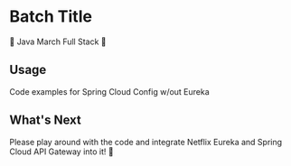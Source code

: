 # Batch Title
:watermelon: Java March Full Stack :watermelon:

## Usage
Code examples for Spring Cloud Config w/out Eureka

## What's Next
Please play around with the code and integrate Netflix Eureka and Spring Cloud API Gateway into it! :gift_heart:
